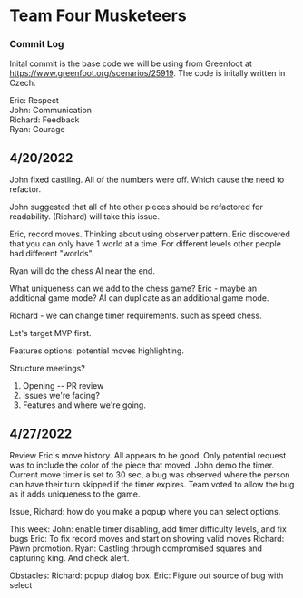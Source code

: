 # Team Four Musketeers

### Commit Log ###
Inital commit is the base code we will be using from Greenfoot at https://www.greenfoot.org/scenarios/25919. The code is initally written in Czech.

Eric: Respect  
John: Communication  
Richard: Feedback  
Ryan: Courage  

## 4/20/2022 ##
John fixed castling. All of the numbers were off. Which cause the need to refactor.

John suggested that all of hte other pieces should be refactored for readability. (Richard) will take this issue.

Eric, record moves. Thinking about using observer pattern. 
Eric discovered that you can only have 1 world at a time. For different levels other people had different "worlds". 

Ryan will do the chess AI near the end. 

What uniqueness can we add to the chess game?
Eric - maybe an additional game mode? AI can duplicate as an additional game mode.

Richard - we can change timer requirements. such as speed chess.

Let's target MVP first.

Features options: potential moves highlighting. 


Structure meetings?
1. Opening -- PR review
2. Issues we're facing?
3. Features and where we're going.

## 4/27/2022 ##
Review Eric's move history. All appears to be good. Only potential request was to include the color of the piece that moved. 
John demo the timer. Current move timer is set to 30 sec, a bug was observed where the person can have their turn skipped if the timer expires.
Team voted to allow the bug as it adds uniqueness to the game. 

Issue, Richard: how do you make a popup where you can select options.

This week:
John: enable timer disabling, add timer difficulty levels, and fix bugs
Eric: To fix record moves and start on showing valid moves
Richard: Pawn promotion.
Ryan: Castling through compromised squares and capturing king. And check alert. 

Obstacles:
Richard: popup dialog box.
Eric: Figure out source of bug with select